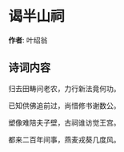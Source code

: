 # 谒半山祠

**作者**: 叶绍翁

## 诗词内容

归去田畴问老农，力行新法竟何功。

已知供佛追前过，尚惜修书谢数公。

塑像难陪夫子壁，古祠谁访觉王宫。

都来二百年间事，燕麦戎葵几度风。


